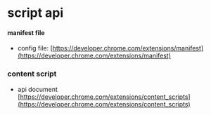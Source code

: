 # script api
#### manifest file
 * config file: [https://developer.chrome.com/extensions/manifest](https://developer.chrome.com/extensions/manifest)
### content script 
 * api document [https://developer.chrome.com/extensions/content_scripts](https://developer.chrome.com/extensions/content_scripts)
 